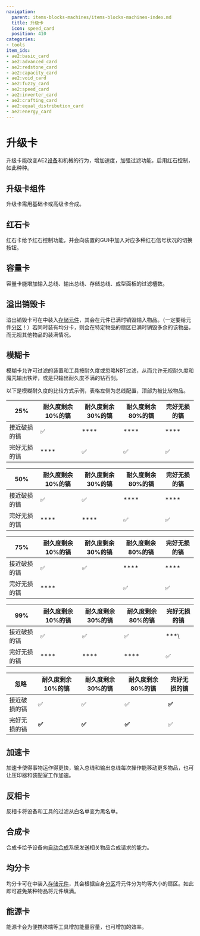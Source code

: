 ```yaml
---
navigation:
  parent: items-blocks-machines/items-blocks-machines-index.md
  title: 升级卡
  icon: speed_card
  position: 410
categories:
- tools
item_ids:
- ae2:basic_card
- ae2:advanced_card
- ae2:redstone_card
- ae2:capacity_card
- ae2:void_card
- ae2:fuzzy_card
- ae2:speed_card
- ae2:inverter_card
- ae2:crafting_card
- ae2:equal_distribution_card
- ae2:energy_card
---
```


# 升级卡

<Row>
  <ItemImage id="redstone_card" scale="2" />

  <ItemImage id="capacity_card" scale="2" />

  <ItemImage id="void_card" scale="2" />

  <ItemImage id="fuzzy_card" scale="2" />

  <ItemImage id="speed_card" scale="2" />

  <ItemImage id="inverter_card" scale="2" />

  <ItemImage id="crafting_card" scale="2" />

  <ItemImage id="equal_distribution_card" scale="2" />

  <ItemImage id="energy_card" scale="2" />
</Row>

升级卡能改变AE2[设备](../ae2-mechanics/devices.md)和机械的行为，增加速度，加强过滤功能，启用红石控制，如此种种。

## 升级卡组件

<Row>
  <ItemImage id="basic_card" scale="2" />

  <ItemImage id="advanced_card" scale="2" />
</Row>

升级卡需用基础卡或高级卡合成。

<Row>
  <RecipeFor id="basic_card" />

  <RecipeFor id="advanced_card" />
</Row>

## 红石卡

<ItemImage id="redstone_card" scale="2" />

红石卡给予红石控制功能，并会向装置的GUI中加入对应多种红石信号状况的切换按钮。

<RecipeFor id="redstone_card" />

## 容量卡

<ItemImage id="capacity_card" scale="2" />

容量卡能增加输入总线、输出总线、存储总线、成型面板的过滤槽数。

<RecipeFor id="capacity_card" />

## 溢出销毁卡

<ItemImage id="void_card" scale="2" />

溢出销毁卡可在<ItemLink id="cell_workbench" />中装入[存储元件](storage_cells.md)，其会在元件已满时销毁输入物品。（一定要给元件[分区](cell_workbench.md)！）若同时装有均分卡，则会在特定物品的扇区已满时销毁多余的该物品，而无视其他物品的装满情况。

<RecipeFor id="void_card" />

## 模糊卡

<ItemImage id="fuzzy_card" scale="2" />

模糊卡允许可过滤的装置和工具按耐久度或忽略NBT过滤，从而允许无视耐久度和魔咒输出铁斧，或是只输出耐久度不满的钻石剑。

以下是模糊耐久度的比较方式示例，表格左侧为总线配置，顶部为被比较物品。

| 25%          | 耐久度剩余10%的镐 | 耐久度剩余30%的镐 | 耐久度剩余80%的镐 | 完好无损的镐 |
| ------------ | ------------------- | ------------------- | ------------------- | ------------ |
| 接近破损的镐 | ✅                   | \*\*\*\*            | \*\*\*\*            | \*\*\*\*     |
| 完好无损的镐 | \*\*\*\*            | ✅                   | ✅                   | ✅            |

| 50%          | 耐久度剩余10%的镐 | 耐久度剩余30%的镐 | 耐久度剩余80%的镐 | 完好无损的镐 |
| ------------ | ------------------- | ------------------- | ------------------- | ------------ |
| 接近破损的镐 | ✅                   | ✅                   | \*\*\*\*            | \*\*\*\*     |
| 完好无损的镐 | \*\*\*\*            | \*\*\*\*            | ✅                   | ✅            |

| 75%          | 耐久度剩余10%的镐 | 耐久度剩余30%的镐 | 耐久度剩余80%的镐 | 完好无损的镐 |
| ------------ | ------------------- | ------------------- | ------------------- | ------------ |
| 接近破损的镐 | ✅                   | ✅                   | \*\*\*\*            | \*\*\*\*     |
| 完好无损的镐 | \*\*\*\*            |                     | ✅                   | ✅            |

| 99%          | 耐久度剩余10%的镐 | 耐久度剩余30%的镐 | 耐久度剩余80%的镐 | 完好无损的镐 |
| ------------ | ------------------- | ------------------- | ------------------- | ------------ |
| 接近破损的镐 | ✅                   | ✅                   | ✅                   | \*\*\*\      |
| 完好无损的镐 | \*\*\*\*            | \*\*\*\*            | \*\*\*\*            | ✅            |

| 忽略         | 耐久度剩余10%的镐 | 耐久度剩余30%的镐 | 耐久度剩余80%的镐 | 完好无损的镐 |
| ------------ | ------------------- | ------------------- | ------------------- | ------------ |
| 接近破损的镐 | ✅                   | ✅                   | ✅                   | **✅**        |
| 完好无损的镐 | **✅**               | **✅**               | **✅**               | ✅            |

<RecipeFor id="fuzzy_card" />

## 加速卡

<ItemImage id="speed_card" scale="2" />

加速卡使得事物运作得更快，输入总线和输出总线每次操作能移动更多物品，也可让压印器和装配室工作加速。

<RecipeFor id="speed_card" />

## 反相卡

<ItemImage id="inverter_card" scale="2" />

反相卡将设备和工具的过滤从白名单变为黑名单。

<RecipeFor id="inverter_card" />

## 合成卡

<ItemImage id="inverter_card" scale="2" />

合成卡给予设备向[自动合成](../ae2-mechanics/autocrafting.md)系统发送相关物品合成请求的能力。

<RecipeFor id="inverter_card" />

## 均分卡

<ItemImage id="equal_distribution_card" scale="2" />

均分卡可在<ItemLink id="cell_workbench" />中装入[存储元件](storage_cells.md)，其会根据自身[分区](cell_workbench.md)将元件分为均等大小的扇区。如此即可避免某种物品将元件填满。

<RecipeFor id="equal_distribution_card" />

## 能源卡

<ItemImage id="energy_card" scale="2" />

能源卡会为便携终端等工具增加能量容量，也可增加<ItemLink id="vibration_chamber" />的效率。

<RecipeFor id="energy_card" />
